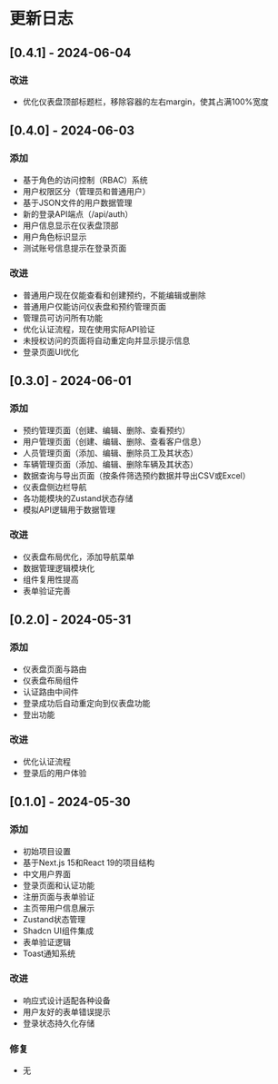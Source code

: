 # 更新日志

## [0.4.1] - 2024-06-04

### 改进
- 优化仪表盘顶部标题栏，移除容器的左右margin，使其占满100%宽度

## [0.4.0] - 2024-06-03

### 添加
- 基于角色的访问控制（RBAC）系统
- 用户权限区分（管理员和普通用户）
- 基于JSON文件的用户数据管理
- 新的登录API端点（/api/auth）
- 用户信息显示在仪表盘顶部
- 用户角色标识显示
- 测试账号信息提示在登录页面

### 改进
- 普通用户现在仅能查看和创建预约，不能编辑或删除
- 普通用户仅能访问仪表盘和预约管理页面
- 管理员可访问所有功能
- 优化认证流程，现在使用实际API验证
- 未授权访问的页面将自动重定向并显示提示信息
- 登录页面UI优化

## [0.3.0] - 2024-06-01

### 添加
- 预约管理页面（创建、编辑、删除、查看预约）
- 用户管理页面（创建、编辑、删除、查看客户信息）
- 人员管理页面（添加、编辑、删除员工及其状态）
- 车辆管理页面（添加、编辑、删除车辆及其状态）
- 数据查询与导出页面（按条件筛选预约数据并导出CSV或Excel）
- 仪表盘侧边栏导航
- 各功能模块的Zustand状态存储
- 模拟API逻辑用于数据管理

### 改进
- 仪表盘布局优化，添加导航菜单
- 数据管理逻辑模块化
- 组件复用性提高
- 表单验证完善

## [0.2.0] - 2024-05-31

### 添加
- 仪表盘页面与路由
- 仪表盘布局组件
- 认证路由中间件
- 登录成功后自动重定向到仪表盘功能
- 登出功能

### 改进
- 优化认证流程
- 登录后的用户体验

## [0.1.0] - 2024-05-30

### 添加
- 初始项目设置
- 基于Next.js 15和React 19的项目结构
- 中文用户界面
- 登录页面和认证功能
- 注册页面与表单验证
- 主页带用户信息展示
- Zustand状态管理
- Shadcn UI组件集成
- 表单验证逻辑
- Toast通知系统

### 改进
- 响应式设计适配各种设备
- 用户友好的表单错误提示
- 登录状态持久化存储

### 修复
- 无 